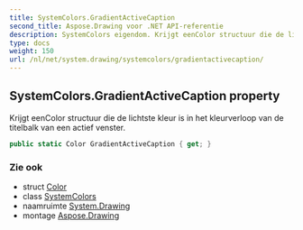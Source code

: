 ```yaml
---
title: SystemColors.GradientActiveCaption
second_title: Aspose.Drawing voor .NET API-referentie
description: SystemColors eigendom. Krijgt eenColor structuur die de lichtste kleur is in het kleurverloop van de titelbalk van een actief venster.
type: docs
weight: 150
url: /nl/net/system.drawing/systemcolors/gradientactivecaption/
---
```

## SystemColors.GradientActiveCaption property

Krijgt eenColor structuur die de lichtste kleur is in het kleurverloop van de titelbalk van een actief venster.

```csharp
public static Color GradientActiveCaption { get; }
```

### Zie ook

* struct [Color](../../color/)
* class [SystemColors](../)
* naamruimte [System.Drawing](../../systemcolors/)
* montage [Aspose.Drawing](../../../)


